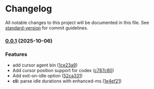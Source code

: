 # Changelog

All notable changes to this project will be documented in this file. See [standard-version](https://github.com/conventional-changelog/standard-version) for commit guidelines.

### [0.0.1](https://github.com/snomiao/claude-yes/compare/v1.17.1...v0.0.1) (2025-10-06)


### Features

* add cursor agent bin ([1ce23a9](https://github.com/snomiao/claude-yes/commit/1ce23a996cbdad50f57f39e814518c55843d33f9))
* Add cursor position support for codex ([c787c80](https://github.com/snomiao/claude-yes/commit/c787c80f0306c59a1168424657579426fe5b11bf))
* Add exit-on-idle option ([52ca331](https://github.com/snomiao/claude-yes/commit/52ca331b0acf03a04e99113e0f46a485e3257399))
* **cli:** parse idle durations with enhanced-ms ([1e4ef21](https://github.com/snomiao/claude-yes/commit/1e4ef21c2cbe4498fbf0357e21400bc208336900))
